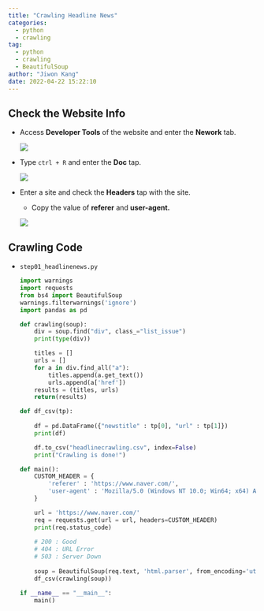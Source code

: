 ```yaml
---
title: "Crawling Headline News"
categories:
  - python
  - crawling
tag:
  - python
  - crawling
  - BeautifulSoup
author: "Jiwon Kang"
date: 2022-04-22 15:22:10
---
```


## Check the Website Info

- Access **Developer Tools** of the website and enter the **Nework** tab.
    
    ![](/images/Python/Crawling/Crawling_News/0.png)
    

- Type `ctrl + R` and enter the **Doc** tap.
    
    ![](/images/Python/Crawling/Crawling_News/1.png)
    

- Enter a site and check the **Headers** tap with the site.
    - Copy the value of **referer** and **user-agent.**
    
    ![](/images/Python/Crawling/Crawling_News/2.png)
    

## Crawling Code

- `step01_headlinenews.py`
    
    ```python
    import warnings
    import requests
    from bs4 import BeautifulSoup
    warnings.filterwarnings('ignore')
    import pandas as pd
    
    def crawling(soup):
        div = soup.find("div", class_="list_issue")
        print(type(div))
    
        titles = []
        urls = []
        for a in div.find_all("a"):
            titles.append(a.get_text())
            urls.append(a['href'])
        results = (titles, urls)
        return(results)
    
    def df_csv(tp):
        
        df = pd.DataFrame({"newstitle" : tp[0], "url" : tp[1]})
        print(df)
    
        df.to_csv("headlinecrawling.csv", index=False)
        print("Crawling is done!")
    
    def main():
        CUSTOM_HEADER = {
            'referer' : 'https://www.naver.com/',
            'user-agent' : 'Mozilla/5.0 (Windows NT 10.0; Win64; x64) AppleWebKit/537.36 (KHTML, like Gecko) Chrome/100.0.4896.127 Safari/537.36'
        }
    
        url = 'https://www.naver.com/'
        req = requests.get(url = url, headers=CUSTOM_HEADER)
        print(req.status_code)
            
        # 200 : Good
        # 404 : URL Error
        # 503 : Server Down
        
        soup = BeautifulSoup(req.text, 'html.parser', from_encoding='utf-8')
        df_csv(crawling(soup))
    
    if __name__ == "__main__":
        main()
    ```
